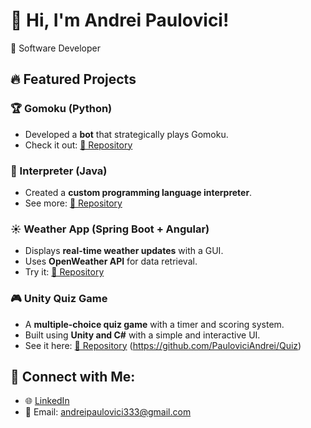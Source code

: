 # 👋 Hi, I'm Andrei Paulovici! 
🚀 Software Developer 

## 🔥 Featured Projects
### 🏆 Gomoku (Python)  
- Developed a **bot** that strategically plays Gomoku.
- Check it out: [🔗 Repository](https://github.com/PauloviciAndrei/Gomoku)

### 🔢 Interpreter (Java)  
- Created a **custom programming language interpreter**.
- See more: [🔗 Repository](https://github.com/PauloviciAndrei/Interpreter)

### ☀️ Weather App (Spring Boot + Angular)  
- Displays **real-time weather updates** with a GUI.
- Uses **OpenWeather API** for data retrieval.
- Try it: [🔗 Repository](https://github.com/PauloviciAndrei/weatherapp)

### 🎮 Unity Quiz Game  
- A **multiple-choice quiz game** with a timer and scoring system.
- Built using **Unity and C#** with a simple and interactive UI.
- See it here: [🔗 Repository](#) (https://github.com/PauloviciAndrei/Quiz)

## 👫 Connect with Me:
- 🌐 [LinkedIn](https://www.linkedin.com/in/andrei-paulovici-202261339/)
- 📧 Email: andreipaulovici333@gmail.com
